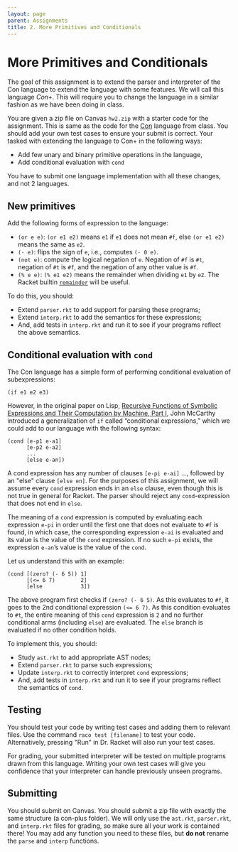 ```yaml
---
layout: page
parent: Assignments
title: 2. More Primitives and Conditionals
---
```


# More Primitives and Conditionals

The goal of this assignment is to extend the parser and interpreter of the Con language to extend the language with some features. We will call this language _Con+_. This will require you to change the language in a similar fashion as we have been doing in class.

You are given a zip file on Canvas `hw2.zip` with a starter code for the assignment. This is same as the code for the [Con]({{site.baseurl}}/notes/06-booleans/) language from class. You should add your own test cases to ensure your submit is correct. Your tasked with extending the language to Con+ in the following ways:

* Add few unary and binary primitive operations in the language,
* Add conditional evaluation with `cond`

You have to submit one language implementation with all these changes, and not 2 languages.

## New primitives

Add the following forms of expression to the language:

* `(or e e)`: `(or e1 e2)` means `e1` if `e1` does not mean `#f`, else `(or e1 e2)` means the same as `e2`.
* `(- e)`: flips the sign of `e`, i.e., computes `(- 0 e)`.
* `(not e)`: compute the logical negation of `e`. Negation of `#f` is `#t`, negation of `#t` is `#f`, and the negation of any other value is `#f`.
* `(% e e)`: `(% e1 e2)` means the remainder when dividing `e1` by `e2`. The Racket builtin [`remainder`](https://docs.racket-lang.org/reference/generic-numbers.html#%28def._%28%28quote._~23~25kernel%29._remainder%29%29) will be useful.

To do this, you should:

* Extend `parser.rkt` to add support for parsing these programs;
* Extend `interp.rkt` to add the semantics for these expressions;
* And, add tests in `interp.rkt` and run it to see if your programs reflect the above semantics.

## Conditional evaluation with `cond`

The Con language has a simple form of performing conditional evaluation of subexpressions:

```racket
(if e1 e2 e3)
```

However, in the original paper on Lisp, [Recursive Functions of Symbolic Expressions and Their Computation by Machine, Part I](http://jmc.stanford.edu/articles/recursive.html), John McCarthy introduced a generalization of `if` called “conditional expressions,” which we could add to our language with the following syntax:

```racket
(cond [e-p1 e-a1]
      [e-p2 e-a2]
      ...
      [else e-an])
```

A cond expression has any number of clauses `[e-pi e-ai]` ..., followed by an "else" clause `[else en]`. For the purposes of this assignment, we will assume every `cond` expression ends in an `else` clause, even though this is not true in general for Racket. The parser should reject any `cond`-expression that does not end in `else`.

The meaning of a `cond` expression is computed by evaluating each expression `e-pi` in order until the first one that does not evaluate to `#f` is found, in which case, the corresponding expression `e-ai` is evaluated and its value is the value of the `cond` expression. If no such `e-pi` exists, the expression `e-an`’s value is the value of the `cond`.

Let us understand this with an example:

```racket
(cond [(zero? (- 6 5)) 1]
      [(<= 6 7)        2]
      [else            3])
```

The above program first checks if `(zero? (- 6 5)`. As this evaluates to `#f`, it goes to the 2nd conditional expression `(<= 6 7)`. As this condition evaluates to `#t`, the entire meaning of this `cond` expression is `2` and no further conditional arms (including `else`) are evaluated. The `else` branch is evaluated if no other condition holds.

To implement this, you should:

* Study `ast.rkt` to add appropriate AST nodes;
* Extend `parser.rkt` to parse such expressions;
* Update `interp.rkt` to correctly interpret `cond` expressions;
* And, add tests in `interp.rkt` and run it to see if your programs reflect the semantics of `cond`.

## Testing

You should test your code by writing test cases and adding them to relevant files. Use the command `raco test [filename]` to test your code. Alternatively, pressing "Run" in Dr. Racket will also run your test cases.

For grading, your submitted interpreter will be tested on multiple programs drawn from this language. Writing your own test cases will give you confidence that your interpreter can handle previously unseen programs.

## Submitting

You should submit on Canvas. You should submit a zip file with exactly the same structure (a con-plus folder). We will only use the `ast.rkt`, `parser.rkt`, and `interp.rkt` files for grading, so make sure all your work is contained there! You may add any function you need to these files, but **do not** rename the `parse` and `interp` functions.
